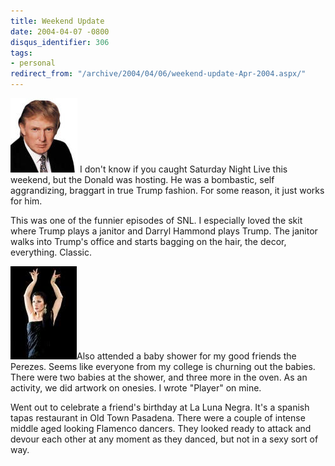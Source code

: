 ```yaml
---
title: Weekend Update
date: 2004-04-07 -0800
disqus_identifier: 306
tags:
- personal
redirect_from: "/archive/2004/04/06/weekend-update-Apr-2004.aspx/"
---
```


![Trump](/images/Trump.jpg) I don't know if you caught Saturday Night
Live this weekend, but the Donald was hosting. He was a bombastic, self
aggrandizing, braggart in true Trump fashion. For some reason, it just
works for him.

This was one of the funnier episodes of SNL. I especially loved the skit
where Trump plays a janitor and Darryl Hammond plays Trump. The janitor
walks into Trump's office and starts bagging on the hair, the decor,
everything. Classic.

![](/images/flamenco.jpg)Also attended a baby shower for my good friends
the Perezes. Seems like everyone from my college is churning out the
babies. There were two babies at the shower, and three more in the oven.
As an activity, we did artwork on onesies. I wrote "Player" on mine.

Went out to celebrate a friend's birthday at La Luna Negra. It's a
spanish tapas restaurant in Old Town Pasadena. There were a couple of
intense middle aged looking Flamenco dancers. They looked ready to
attack and devour each other at any moment as they danced, but not in a
sexy sort of way.

